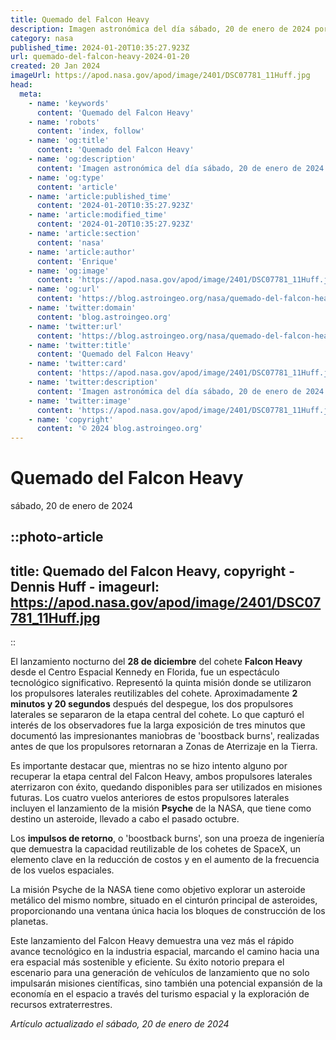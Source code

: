 ```yaml
---
title: Quemado del Falcon Heavy
description: Imagen astronómica del día sábado, 20 de enero de 2024 por la NASA; Quemado del Falcon Heavy
category: nasa
published_time: 2024-01-20T10:35:27.923Z
url: quemado-del-falcon-heavy-2024-01-20
created: 20 Jan 2024
imageUrl: https://apod.nasa.gov/apod/image/2401/DSC07781_11Huff.jpg
head:
  meta:
    - name: 'keywords'
      content: 'Quemado del Falcon Heavy'
    - name: 'robots'
      content: 'index, follow'
    - name: 'og:title'
      content: 'Quemado del Falcon Heavy'
    - name: 'og:description'
      content: 'Imagen astronómica del día sábado, 20 de enero de 2024 por la NASA; Quemado del Falcon Heavy'
    - name: 'og:type'
      content: 'article'
    - name: 'article:published_time'
      content: '2024-01-20T10:35:27.923Z'
    - name: 'article:modified_time'
      content: '2024-01-20T10:35:27.923Z'
    - name: 'article:section'
      content: 'nasa'
    - name: 'article:author'
      content: 'Enrique'
    - name: 'og:image'
      content: 'https://apod.nasa.gov/apod/image/2401/DSC07781_11Huff.jpg'
    - name: 'og:url'
      content: 'https://blog.astroingeo.org/nasa/quemado-del-falcon-heavy-2024-01-20'
    - name: 'twitter:domain'
      content: 'blog.astroingeo.org'
    - name: 'twitter:url'
      content: 'https://blog.astroingeo.org/nasa/quemado-del-falcon-heavy-2024-01-20'
    - name: 'twitter:title'
      content: 'Quemado del Falcon Heavy'
    - name: 'twitter:card'
      content: 'https://apod.nasa.gov/apod/image/2401/DSC07781_11Huff.jpg'
    - name: 'twitter:description'
      content: 'Imagen astronómica del día sábado, 20 de enero de 2024 por la NASA; Quemado del Falcon Heavy'
    - name: 'twitter:image'
      content: 'https://apod.nasa.gov/apod/image/2401/DSC07781_11Huff.jpg'
    - name: 'copyright'
      content: '© 2024 blog.astroingeo.org'
---
```

# Quemado del Falcon Heavy
sábado, 20 de enero de 2024


::photo-article
---
title: Quemado del Falcon Heavy, copyright - Dennis Huff -
imageurl: https://apod.nasa.gov/apod/image/2401/DSC07781_11Huff.jpg
---
::



El lanzamiento nocturno del **28 de diciembre** del cohete **Falcon Heavy** desde el Centro Espacial Kennedy en Florida, fue un espectáculo tecnológico significativo. Representó la quinta misión donde se utilizaron los propulsores laterales reutilizables del cohete. Aproximadamente **2 minutos y 20 segundos** después del despegue, los dos propulsores laterales se separaron de la etapa central del cohete. Lo que capturó el interés de los observadores fue la larga exposición de tres minutos que documentó las impresionantes maniobras de 'boostback burns', realizadas antes de que los propulsores retornaran a Zonas de Aterrizaje en la Tierra.

Es importante destacar que, mientras no se hizo intento alguno por recuperar la etapa central del Falcon Heavy, ambos propulsores laterales aterrizaron con éxito, quedando disponibles para ser utilizados en misiones futuras. Los cuatro vuelos anteriores de estos propulsores laterales incluyen el lanzamiento de la misión **Psyche** de la NASA, que tiene como destino un asteroide, llevado a cabo el pasado octubre.

Los **impulsos de retorno**, o 'boostback burns', son una proeza de ingeniería que demuestra la capacidad reutilizable de los cohetes de SpaceX, un elemento clave en la reducción de costos y en el aumento de la frecuencia de los vuelos espaciales.

La misión Psyche de la NASA tiene como objetivo explorar un asteroide metálico del mismo nombre, situado en el cinturón principal de asteroides, proporcionando una ventana única hacia los bloques de construcción de los planetas.

Este lanzamiento del Falcon Heavy demuestra una vez más el rápido avance tecnológico en la industria espacial, marcando el camino hacia una era espacial más sostenible y eficiente. Su éxito notorio prepara el escenario para una generación de vehículos de lanzamiento que no solo impulsarán misiones científicas, sino también una potencial expansión de la economía en el espacio a través del turismo espacial y la exploración de recursos extraterrestres.

_Artículo actualizado el sábado, 20 de enero de 2024_